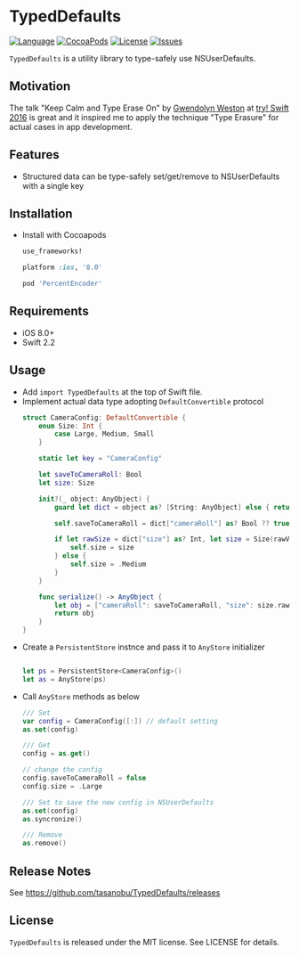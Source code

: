 TypedDefaults
===

[![Language](http://img.shields.io/badge/language-swift-brightgreen.svg?style=flat
)](https://developer.apple.com/swift)
[![CocoaPods](https://img.shields.io/cocoapods/v/TypedDefaults.svg)]()
[![License](http://img.shields.io/badge/license-MIT-lightgrey.svg?style=flat
)](http://mit-license.org)
[![Issues](https://img.shields.io/github/issues/tasanobu/TypedDefaults.svg?style=flat
)](https://github.com/tasanobu/TypedDefaults/issues?state=open)

`TypedDefaults` is a utility library to type-safely use NSUserDefaults.

## Motivation
The talk "Keep Calm and Type Erase On" by [Gwendolyn Weston](https://github.com/gwengrid) at [try! Swift 2016](http://www.tryswiftconf.com) is great and it inspired me to apply the technique "Type Erasure" for actual cases in app development.

## Features
- Structured data can be type-safely set/get/remove to NSUserDefaults with a single key

## Installation
- Install with Cocoapods

  ```ruby
  use_frameworks!

  platform :ios, '8.0'

  pod 'PercentEncoder'
  ```

## Requirements
- iOS 8.0+
- Swift 2.2


## Usage
- Add `import TypedDefaults` at the top of Swift file.
- Implement actual data type adopting `DefaultConvertible` protocol
  ```swift
  struct CameraConfig: DefaultConvertible {
      enum Size: Int {
          case Large, Medium, Small
      }

      static let key = "CameraConfig"

      let saveToCameraRoll: Bool
      let size: Size

      init?(_ object: AnyObject) {
          guard let dict = object as? [String: AnyObject] else { return nil }

          self.saveToCameraRoll = dict["cameraRoll"] as? Bool ?? true

          if let rawSize = dict["size"] as? Int, let size = Size(rawValue: rawSize) {
              self.size = size
          } else {
              self.size = .Medium
          }
      }

      func serialize() -> AnyObject {
          let obj = ["cameraRoll": saveToCameraRoll, "size": size.rawValue]
          return obj
      }
  }
  ```
- Create a `PersistentStore` instnce and pass it to `AnyStore` initializer
  ```swift
  
  let ps = PersistentStore<CameraConfig>()
  let as = AnyStore(ps)
  
  ```
- Call `AnyStore` methods as below
  ```swift
  /// Set
  var config = CameraConfig([:]) // default setting
  as.set(config)

  /// Get
  config = as.get()

  // change the config
  config.saveToCameraRoll = false
  config.size = .Large

  /// Set to save the new config in NSUserDefaults
  as.set(config)
  as.syncronize()

  /// Remove
  as.remove()
  ```

## Release Notes
See https://github.com/tasanobu/TypedDefaults/releases

## License
`TypedDefaults` is released under the MIT license. See LICENSE for details.
